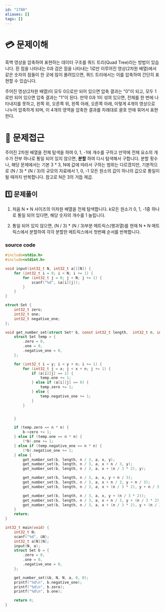 ```yaml
---
id: "1780"
aliases: []
tags: []
---
```


# 💳 문제이해

흑백 영상을 압축하여 표현하는 데이터 구조를 쿼드 트리(Quad Tree)라는 
방법이 있습니다. 흰 점을 나타내는 0과 검은 점을 나타내는 1로만 이루어진 
영상(2차원 배열)에서 같은 숫자의 점들이 한 곳에 많이 몰려있으면,
쿼드 트리에서는 이를 압축하여 간단히 표현할 수 있습니다.

주어진 영상(2차원 배열)이 모두 0으로만 되어 있으면 압축 결과는 "0"이 되고,
모두 1로만 되어 있으면 압축 결과는 "1"이 된다. 만약 0과 1이 섞여 있으면,
전체를 한 번에 나타내지를 못하고, 왼쪽 위, 오른쪽 위, 왼쪽 아래, 오른쪽 아래,
이렇게 4개의 영상으로 나누어 압축하게 되며, 이 4개의 영역을 압축한 결과를
차례대로 괄호 안에 묶어서 표현한다.

# 🚥 문제접근

주어진 2차원 배열을 전체 탐색을 하여 0, 1, -1에 개수를 구하고 만약에 전체 요소의
개수가 전부 하나로 통일 되어 있지 않으면, **분할** 하여 다시 탐색해서 구합니다.
분할 횟수나, 해당 문제에서는 기본 3 * 3,
N에 값에 따라서 구하는 범위는 다르겠지만, 기본적으로 (N / 3) * (N / 3)의 규모의
자료에서 1, 0, -1 모든 원소의 값이 하나의 값으로 통일이 될 때까지
반복합니다. 참고로 N은 3의 거듭 제곱.

## 1️⃣  문제풀이

1. 처음 N * N 사이즈의 이차원 배열을 전체 탐색합니다.
k모든 원소가 0, 1, -1중 하나로 통일 되어 있다면, 해당 숫자의 개수를 1 늘립니다.

2. 통일 되어 있지 않으면, (N / 3) * (N / 3)부분 메트릭스(행과열)를 현재 N * N
메트릭스에서 분할하여 각각 분할한 메트릭스에서 첫번째 순서를 반복합니다.

### source code

```c
#include<stdio.h>
#include<stdint.h>

void input(int32_t N, int32_t a[][N]) {
	for (int32_t i = 0; i < N; i += 1) {
		for (int32_t j = 0; j < N; j += 1) {
			scanf("%d", &a[i][j]);
		}
	}
}

struct Set {
	int32_t zero;
	int32_t one;
	int32_t negative_one;
};

void get_number_set(struct Set* b, const int32_t length,  int32_t n, int32_t a[][length], int32_t x, int32_t y) {
	struct Set temp = {
		.zero = 0,
		.one = 0,
		.negative_one = 0, 
	};

	for (int32_t i = y; i < y + n; i += 1) {
		for (int32_t j = x; j < x + n; j += 1) {
			if (a[i][j] == 1) { 
				temp.one += 1;
			} else if (a[i][j] == 0) {
				temp.zero += 1;
			} else {
				temp.negative_one += 1;
			}
		}


	}

	if (temp.zero == n * n) {
		b->zero += 1;
	} else if (temp.one == n * n) {
		(*b).one += 1;
	} else if (temp.negative_one == n * n) {
		(*b).negative_one += 1;
	} else {
		get_number_set(b, length, n / 3, a, x, y);
		get_number_set(b, length, n / 3, a, x + n / 3, y);
		get_number_set(b, length, n / 3, a, x + (n / 3 * 2), y);

		get_number_set(b, length, n / 3, a, x, y + n / 3);
		get_number_set(b, length, n / 3, a, x + n / 3, y + n / 3);
		get_number_set(b, length, n / 3, a, x + (n / 3 * 2), y + n / 3);

		get_number_set(b, length, n / 3, a, x, y + (n / 3 * 2));
		get_number_set(b, length, n / 3, a, x + n / 3, y + (n / 3 * 2));
		get_number_set(b, length, n / 3, a, x + (n / 3 * 2), y + (n / 3 * 2));
	}
	return;
}

int32_t main(void) {
	int32_t N;
	scanf("%d", &N);
	int32_t a[N][N];
	input(N, a);
	struct Set b = {
		.zero = 0,
		.one = 0,
		.negative_one = 0,	
	};

	get_number_set(&b, N, N, a, 0, 0);
	printf("%d\n", b.negative_one);
	printf("%d\n", b.zero);
	printf("%d\n", b.one);

	return 0;
}
```

